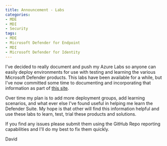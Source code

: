 ```yaml
---
title: Announcement - Labs
categories:
- MDE
- MDI
- Security
tags:
- MDE
- Microsoft Defender for Endpoint
- MDI
- Microsoft Defender for Identity
---
```

I've decided to really document and push my Azure Labs so anyone can easily deploy environments for use with testing and learning the various Microsoft Defender products. This labs have been available for a while, but I've now committed some time to documenting and incorporating that information as part of [this site](/labs/).
<!--more-->

Over time my plan is to add more deployment groups, add learning scenarios, and what ever else I've found useful in helping me learn the Defender Suite.  My hope is that other will find this information helpful and use these labs to learn, test, trial these products and solutions.

If you find any issues please submit them using the GitHub Repo reporting capabilities and I'll do my best to fix them quickly.

David
